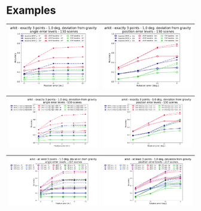 # Examples  


| ![angle error levels](./data/examples/comp_arkit_baseline_together_general_just=p3r3_points_title_True_angle_error_levels.png) | ![position error levels](./data/examples/comp_arkit_baseline_together_general_just=p3r3_points_title_True_position_error_levels.png) |
|-------------------------------------------------------------------------------------------------------------------------------------------------------------------------------------------------------------------------------------------------------------------------------------------------------------------------------------|----------------------------------------------------------------------------------------------------------------------------------------------------------------------------------------------------------------------------------------------|


| ![angle error levels](./data/examples/comp_arkit_verification_together_general_just=p3r3_points_title_True_angle_error_levels.png) | ![position error levels](./data/examples/comp_arkit_verification_together_general_just=p3r3_points_title_True_position_error_levels.png) |
|--------------------------------------------------------------------------------------------------------------------------------|----------------------------------------------------------------------------------------------------------------------------------------------------------------------------------------------------------------------------------------------|

| ![angle error levels](./data/examples/comp_arkit_all_together_general_just=p3_points_title_True_angle_error_levels.png) | ![position error levels](./data/examples/comp_arkit_all_together_general_just=p3_points_title_True_position_error_levels.png) |
|--------------------------------------------------------------------------------------------------------------------------------|------------------------------------------------------------------------------------------------------------------------------------|
